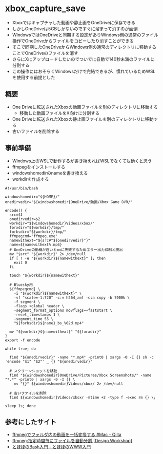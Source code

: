 # xbox_capture_save
* Xboxではキャプチャした動画や静止画をOneDriveに保存できる
* しかしOneDriveは5GBしかないのですぐに溜まって消すのが面倒
* WindowsではOneDriveと同期する設定がありWindows側の通常のファイル操作でOneDriveからファイルをコピーしたり消すことができる
* そこで同期したOneDriveからWindows側の通常のディレクトリに移動することでOneDriveのファイルを消す
* さらにXにアップロードしたいのでついでに自動で140秒未満のファイルに分割する
* この操作にはおそらくWindowsだけで完結できるが、慣れているためWSLを使用する前提とした

## 概要
* One Driveに転送されたXboxの動画ファイルを別のディレクトリに移動する
  * 移動した動画ファイルをX向けに分割する
* One Driveに転送されたXboxの静止画ファイルを別のディレクトリに移動する
* 古いファイルを削除する

## 事前準備
* Windows上のWSLで動作するが書き換えればWSLでなくても動くと思う
* ffmpegをインストールする
* windowshomedirのnameを書き換える
* workdirを作成する
  
```
#!/usr/bin/bash

windowshomedir="${HOME}/"
onedirvedir="${windowshomedir}OneDrive/動画/Xbox Game DVR/"

encode() {
  src=$1
  onedirvedir=$2
  workdir="${windowshomedir}Videos/xbox/"
  forxdir="${workdir}/tmp/"
  forbsdir="${workdir}/tmp/"
  ffmpegcmd="ffmpeg.exe"
  namewithext="${src#"${onedirvedir}"}"
  name=${namewithext%.mp4}
  # OneDriveの動機が遅いとmvに失敗するためエラー出力抑制と脱出
  mv "$src" "${workdir}" 2> /dev/null
  if [ ! -e "${workdir}${namewithext}" ]; then
    exit 0
  fi

  touch "${workdir}${namewithext}"

  # Bluesky用
  ${ffmpegcmd} \
    -i "${workdir}${namewithext}" \
    -vf "scale=-1:720" -c:v h264_amf -c:a copy -b 7000k \
    -f segment \
    -flags +global_header \
    -segment_format_options movflags=+faststart \
    -reset_timestamps 1 \
    -segment_time 55 \
    "${forbsdir}${name}_bs_%02d.mp4"

  mv "${workdir}${namewithext}" "${forxdir}"
}
export -f encode

while true; do

  find "${onedirvedir}" -name "*.mp4" -print0 | xargs -0 -I {} sh -c 'encode "$1" "$2"' _ {} "${onedirvedir}"

  # スクリーンショットを移動
  find "${windowshomedir}OneDrive/Pictures/Xbox Screenshots/" -name "*.*" -print0 | xargs -0 -I {} \
    mv "{}" ${windowshomedir}Videos/xbox/ 2> /dev/null

  # 古いファイルを削除
  find ${windowshomedir}Videos/xbox/ -mtime +2 -type f -exec rm {} \;

sleep 1s; done
```
## 参考にしたサイト
* [ffmpegでフォルダ内の動画を一括変換する \#Mac \- Qiita](https://qiita.com/hosota9/items/29f845854db2e4eeebc0)
* [ffmpeg:指定時間毎にファイルを自動分割 \[Design Workshop\]](https://ws.tetsuakibaba.jp/doku.php?id=ffmpeg:%E6%8C%87%E5%AE%9A%E6%99%82%E9%96%93%E6%AF%8E%E3%81%AB%E3%83%95%E3%82%A1%E3%82%A4%E3%83%AB%E3%82%92%E8%87%AA%E5%8B%95%E5%88%86%E5%89%B2)
* [とほほのBash入門 \- とほほのWWW入門](https://www.tohoho-web.com/ex/shell.html#shell-script)
